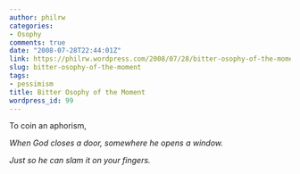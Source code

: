 ```yaml
---
author: philrw
categories:
- Osophy
comments: true
date: "2008-07-28T22:44:01Z"
link: https://philrw.wordpress.com/2008/07/28/bitter-osophy-of-the-moment/
slug: bitter-osophy-of-the-moment
tags:
- pessimism
title: Bitter Osophy of the Moment
wordpress_id: 99
---
```


To coin an aphorism,




_When God closes a door, somewhere he opens a window._




_Just so he can slam it on your fingers._




